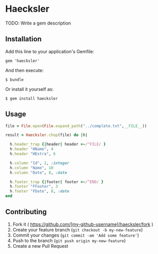 # Haecksler

TODO: Write a gem description

## Installation

Add this line to your application's Gemfile:

    gem 'haecksler'

And then execute:

    $ bundle

Or install it yourself as:

    $ gem install haecksler

## Usage

```ruby
file = File.open(File.expand_path("../complete.txt",__FILE__))

result = Haecksler.chop(file) do |h|

  h.header_trap {|header| header =~/^FILE/ }
  h.header "HName", 4
  h.header "HExtra", 6

  h.column "Id", 2, :integer
  h.column "Name", 10
  h.column "Date", 8, :date

  h.footer_trap {|footer| footer =~/^END/ }
  h.footer "FFooter", 3
  h.footer "FDate", 8, :date
end
```

## Contributing

1. Fork it ( https://github.com/[my-github-username]/haecksler/fork )
2. Create your feature branch (`git checkout -b my-new-feature`)
3. Commit your changes (`git commit -am 'Add some feature'`)
4. Push to the branch (`git push origin my-new-feature`)
5. Create a new Pull Request
